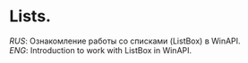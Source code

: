 # Lists.
<i>RUS</i>: Ознакомление работы со списками (ListBox) в WinAPI. <br/>
<i>ENG</i>: Introduction to work with ListBox in WinAPI.
